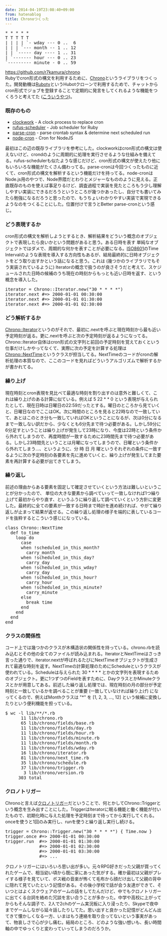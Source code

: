 ```yaml
---
date: 2014-04-19T23:08:40+09:00
from: hatenablog
title: Chronoつくった
---
```



<pre class="code" data-lang="" data-unlink>* * * * *
T T T T T
| | | | `- wday --- 0 ..  6
| | | `--- month -- 1 .. 12
| | `----- day ---- 1 .. 31
| `------- hour --- 0 .. 23
`--------- minute - 0 .. 59</pre>


<p><a href="https://github.com/r7kamura/chrono">https://github.com/r7kamura/chrono</a><br>
Rubyでcron形式の構文を利用するために、<a href="https://github.com/r7kamura/chrono">Chrono</a>というライブラリをつくった。開発動機は<a href="https://github.com/r7kamura/ruboty">Ruboty</a>というHubotクローンで利用するためで、チャットからcron形式でジョブを登録することで定期的に発言をしてくれるような機能をつくろうと考えてた (<a href="https://github.com/r7kamura/ruboty-cron">こういうやつ</a>)。</p>

<h3>既存のもの</h3>

<ul>
<li>
<a href="https://github.com/tomykaira/clockwork">clockwork</a> - A clock process to replace cron</li>
<li>
<a href="https://github.com/jmettraux/rufus-scheduler">rufus-scheduler</a> - Job scheduler for Ruby</li>
<li>
<a href="https://github.com/siebertm/parse-cron">parse-cron</a> - parse crontab syntax &amp; determine next scheduled run</li>
<li>
<a href="https://github.com/ncb000gt/node-cron">node-cron</a> - Cron for NodeJS</li>
</ul>


<p>最初はこの辺の既存ライブラリを参考にした。clockworkはcron形式の構文は使えないけど、crondのように周期的に処理を実行させるような仕組みを備えてる。rufus-schedulerも似たような感じだけど、cron形式の構文が使えたり他にもいろいろな機能がたくさん備わってる。parse-cronは今回つくったものに近くて、cron形式の構文を解析するという機能だけを持ってる。node-cronはNode.js用のやつで、Node界隈だとわりとメジャーなもののように見える。正直既存のものを使えば事足りるけど、調査過程で実装を見たところもう少し理解しやすい実装にできるだろうというところが幾つかあったし、自分でも書いてみたら勉強になるだろうと思ったので、もうちょいわかりやすい実装で実現できるようなのをつくることにした。位置付けで言うとBetter parse-cronという感じ。</p>

<h3>どう表現するか</h3>

<p>cron形式の構文を解析しようとするとき、解析結果をどういう概念のオブジェクトで表現したら良いかという問題があると思う。ある日時を表す 単純なオブジェクトではダメで、周期的な何かを表すことが必要になる。<a href="http://en.wikipedia.org/wiki/ISO_8601">ISO8601</a>のTime Intervalのような表現を導入する方向性もあるが、結局最終的に日時オブジェクトをどう取り出すかという話になると思う。これは (幾つかのライブラリでもそう実装されているように) Iteratorの概念で扱うのが良さそうだと考えて、スケジュールされた日時の候補のうち現在の時刻からもっとも近い日時を返す、という概念を導入した。</p>

<pre class="code" data-lang="" data-unlink>iterator = Chrono::Iterator.new("30 * * * *")
iterator.next #=&gt; 2000-01-01 00:30:00
iterator.next #=&gt; 2000-01-01 01:30:00
iterator.next #=&gt; 2000-01-01 02:30:00</pre>


<h3>どう解析するか</h3>

<p><a href="https://github.com/r7kamura/chrono/blob/master/lib/chrono/iterator.rb">Chrono::Iterator</a>というのがそれで、最初に.nextを呼ぶと現在時刻から最も近い予定時刻が返る。更に.nextを呼ぶと次の予定時刻が返るようになってる。Chrono::Iterator自体はcron形式の文字列と前回の予定時刻を覚えておくという仕事だけしかやってなくて、実際に次の予定を計算する処理は<a href="https://github.com/r7kamura/chrono/blob/master/lib/chrono/next_time.rb">Chrono::NextTime</a>というクラスが担当してる。NextTimeのコードがcronの解析処理の本質なので、ここのコードを見ればどういうアルゴリズムで解析するかが書かれてる。</p>

<h3>繰り上げ</h3>

<p>現在時刻とcron表現を見比べて最適な時刻を割り出すのは意外と難しくて、これは繰り上げのある計算に似ている。例えば 5 22 * * 0 という表現が与えられたとして、現在日時は日曜日の22:59だったとする。曜日のところから見ていくと、日曜日なのでここはOK。次に時間のところを見ると22時なので一致していて、あとはこのとき分も一致していればOKということになるが、次は0分になるまで一致しない訳だから、少なくとも6分先まで待つ必要がある。しかし59分に6分足すということは繰り上げが発生して23時になり、今度は22時という条件から外れてしまうので、再度時間が一致するために23時間先まで待つ必要がある。しかし23時間先ということは月曜になってしまうので、日曜という条件から外れてしまう...、というように、分 時 日 月 曜というそれぞれの条件に一致するように次の予定時刻の各要素を先に進めていくと、繰り上げが発生してまた要素を再計算する必要が出てきてしまう。</p>

<h3>繰り返し</h3>

<p>前述の理由からある要素を固定して確定させていくという方法は難しいということが分かったので、 単位の大きな要素から調べていって一致しなければ1つ繰り上げて最初からやり直す、というふうに繰り返して調べていくという方針に変更した。最終的に全ての要素が一致する日時まで時計を進め続ければ、やがて繰り返しが止まって結果が返せる。この繰り返し処理の様子を端的に表しているコードを抜粋するとこういう感じになっている。</p>

<pre class="code" data-lang="" data-unlink>class Chrono::NextTime
  def to_time
    loop do
      case
      when !scheduled_in_this_month?
        carry_month
      when !scheduled_in_this_day?
        carry_day
      when !scheduled_in_this_wday?
        carry_day
      when !scheduled_in_this_hour?
        carry_hour
      when !scheduled_in_this_minute?
        carry_minute
      else
        break time
      end
    end
  end
end</pre>


<h3>クラスの関係性</h3>

<p>コード上では幾つかのクラスが木構造状の関係性を持っている。chrono.rbを読み込むとその他の全てのファイルが読み込まれる。IteratorとNextTimeはさっき言った通りで、iterator.nextが呼ばれるたびにNextTimeオブジェクトが生成されて最適な時刻を返す。NextTimeの計算処理のためにScheduleというクラスが使われている。Scheduleは与えられた 30 * * * * とかの文字列を表現するためのオブジェクト。更に1つずつのFieldを表すために、DayクラスとかMinuteクラスとかが用意してある。前述した繰り返し処理では、現在時刻の月の部分が予定時刻と一致しているかを調べることが重要 (一致していなければ繰り上げ) になってくるので、例えばMonthクラスは "*" を [1, 2, 3, ..., 12] という候補に変換したりという便利機能を担っている。</p>

<pre class="code" data-lang="" data-unlink>$ wc -l lib/**/*.rb
      11 lib/chrono.rb
      65 lib/chrono/fields/base.rb
      11 lib/chrono/fields/day.rb
      11 lib/chrono/fields/hour.rb
      11 lib/chrono/fields/minute.rb
      11 lib/chrono/fields/month.rb
      11 lib/chrono/fields/wday.rb
      16 lib/chrono/iterator.rb
      81 lib/chrono/next_time.rb
      35 lib/chrono/schedule.rb
      37 lib/chrono/trigger.rb
       3 lib/chrono/version.rb
     303 total</pre>


<h3>クロノトリガー</h3>

<p>Chronoと言えば<a href="http://www.chronotrigger.jp/">クロノトリガー</a>だということで、何とかしてChrono::Triggerという概念を生み出すことにした。TriggerはIteratorに眠る機能と働く機能が付いたもので、初期化時に与えた処理を予定時刻まで待ってから実行してくれる。onceを使うと1回のみ実行し、runを使うと繰り返し実行し続ける。</p>

<pre class="code" data-lang="" data-unlink>trigger = Chrono::Trigger.new("30 * * * *") { Time.now }
trigger.once #=&gt; 2000-01-01 00:30:00
trigger.run  #=&gt; 2000-01-01 01:30:00
             #=&gt; 2000-01-01 02:30:00
             #=&gt; 2000-01-01 03:30:00
             #=&gt; ...</pre>


<p>クロノトリガーにはいろいろ思い出が多い。元々RPG好きだった父親が買ってくれたゲームで、相当幼い頃から既に家にあった気がする。確か最初は父親がプレイする様子を見ていて、ボス戦の音楽が怖くて毛布から顔だけ出して父親の背中に隠れて見ていたという記憶がある。その後小学校で話が会う友達ができて、そいつとはよくスクウェアのゲームの話をしてたんだけど、中でもクロノトリガーに出てくる台詞を絡めた冗談を言い合うことが多かった。中学や高校に上がってからもそんな調子で、2人で2chのゲーム実況板に入り浸ったり、Skypeで夜中までゲームしながら延々話したりしてた。思い出すと良かった記憶がどんどん出てきて懐かしくなる一方、いまはもう連絡を取り合ってないという事実があって、物哀しさで心が少し痛む。結局のところ、どのような強い想いも、長い時間軸の中でゆっくりと変わっていってしまうのだろうか。</p>

